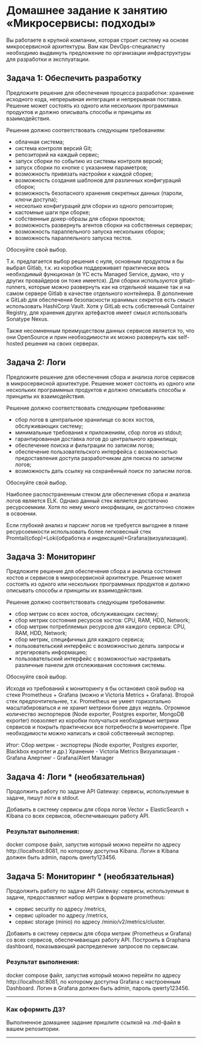# Домашнее задание к занятию «Микросервисы: подходы»

Вы работаете в крупной компании, которая строит систему на основе микросервисной архитектуры.
Вам как DevOps-специалисту необходимо выдвинуть предложение по организации инфраструктуры для разработки и эксплуатации.


## Задача 1: Обеспечить разработку

Предложите решение для обеспечения процесса разработки: хранение исходного кода, непрерывная интеграция и непрерывная поставка. 
Решение может состоять из одного или нескольких программных продуктов и должно описывать способы и принципы их взаимодействия.

Решение должно соответствовать следующим требованиям:
- облачная система;
- система контроля версий Git;
- репозиторий на каждый сервис;
- запуск сборки по событию из системы контроля версий;
- запуск сборки по кнопке с указанием параметров;
- возможность привязать настройки к каждой сборке;
- возможность создания шаблонов для различных конфигураций сборок;
- возможность безопасного хранения секретных данных (пароли, ключи доступа);
- несколько конфигураций для сборки из одного репозитория;
- кастомные шаги при сборке;
- собственные докер-образы для сборки проектов;
- возможность развернуть агентов сборки на собственных серверах;
- возможность параллельного запуска нескольких сборок;
- возможность параллельного запуска тестов.

Обоснуйте свой выбор.

 Т.к. предлагается выбор решения с нуля,  основным продуктом я бы выбрал  Gitlab, т.к.  из  коробки  поддерживает практически весь  необходимый функционал (в YC  есть Managed Service,  думаю, что у других  провайдеров он тоже имеется). Для  сборки  используются gitlab-runners, которые можно развернуть как на отдельной машине так и на  самом сервере Gitlab в качестве отдельного контейнера. В дополнение к GitLab для  обеспечения безопасности хранимых  секретов есть смысл  использовать  HashiCorp Vault. Хотя у GitLab  есть  собственный Container Registry,  для хранения других  артефактов имеет смысл использовать Sonatype Nexus.

 Также несомненным преимуществом данных  сервисов является то, что  они OpenSource и прин необходимости  их  можно развернуть как  self-hosted решения на своих  серверах.


## Задача 2: Логи

Предложите решение для обеспечения сбора и анализа логов сервисов в микросервисной архитектуре.
Решение может состоять из одного или нескольких программных продуктов и должно описывать способы и принципы их взаимодействия.

Решение должно соответствовать следующим требованиям:
- сбор логов в центральное хранилище со всех хостов, обслуживающих систему;
- минимальные требования к приложениям, сбор логов из stdout;
- гарантированная доставка логов до центрального хранилища;
- обеспечение поиска и фильтрации по записям логов;
- обеспечение пользовательского интерфейса с возможностью предоставления доступа разработчикам для поиска по записям логов;
- возможность дать ссылку на сохранённый поиск по записям логов.

Обоснуйте свой выбор.

Наиболее распостраненным стеком для обеспечения сбора и анализа логов  является ELK. Однако данный стек является достаточно  ресурсоемким. Хотя по нему  много  инорфмации,  он  достаточно  сложен в освоении.  

Если глубокий   анализ  и парсинг  логов не требуется выгоднее  в плане ресурсоемкости использовать  более  легковесный  стек  Promtail(сбор)+Loki(обработка и индексация)+Grafana(визуализация).

## Задача 3: Мониторинг

Предложите решение для обеспечения сбора и анализа состояния хостов и сервисов в микросервисной архитектуре.
Решение может состоять из одного или нескольких программных продуктов и должно описывать способы и принципы их взаимодействия.

Решение должно соответствовать следующим требованиям:
- сбор метрик со всех хостов, обслуживающих систему;
- сбор метрик состояния ресурсов хостов: CPU, RAM, HDD, Network;
- сбор метрик потребляемых ресурсов для каждого сервиса: CPU, RAM, HDD, Network;
- сбор метрик, специфичных для каждого сервиса;
- пользовательский интерфейс с возможностью делать запросы и агрегировать информацию;
- пользовательский интерфейс с возможностью настраивать различные панели для отслеживания состояния системы.

Обоснуйте свой выбор.

Исходя из  требований к мониторингу я бы остановил свой выбор  на стеке Prometheus + Grafana (можно и Victoria Metrics + Grafana). Второй стек  предпочтительнее, т.к. Prometheus не  умеет  горизотально масштабироваться и не хранит метрики более двух  недель. Огромное количество  экспортеров (Node exporter, Postgres exporter, MongoDB exporter) повзоляет из  коробки  получаться необходимые  метрики  сервисов и покрыть  практически все потребности в  мониторинге. При необходимости можно написать и свой собственный экспортер.

Итог:
Сбор метрик - экспортеры (Node exporter, Postgres exporter, Blackbox exporter  и др.)
Хранение - Victoria Metrics
Визуализация  - Grafana
Алертинг - Grafana/Alert Manager

## Задача 4: Логи * (необязательная)

Продолжить работу по задаче API Gateway: сервисы, используемые в задаче, пишут логи в stdout. 

Добавить в систему сервисы для сбора логов Vector + ElasticSearch + Kibana со всех сервисов, обеспечивающих работу API.

### Результат выполнения: 

docker compose файл, запустив который можно перейти по адресу http://localhost:8081, по которому доступна Kibana.
Логин в Kibana должен быть admin, пароль qwerty123456.


## Задача 5: Мониторинг * (необязательная)

Продолжить работу по задаче API Gateway: сервисы, используемые в задаче, предоставляют набор метрик в формате prometheus:

- сервис security по адресу /metrics,
- сервис uploader по адресу /metrics,
- сервис storage (minio) по адресу /minio/v2/metrics/cluster.

Добавить в систему сервисы для сбора метрик (Prometheus и Grafana) со всех сервисов, обеспечивающих работу API.
Построить в Graphana dashboard, показывающий распределение запросов по сервисам.

### Результат выполнения: 

docker compose файл, запустив который можно перейти по адресу http://localhost:8081, по которому доступна Grafana с настроенным Dashboard.
Логин в Grafana должен быть admin, пароль qwerty123456.

---

### Как оформить ДЗ?

Выполненное домашнее задание пришлите ссылкой на .md-файл в вашем репозитории.

---
